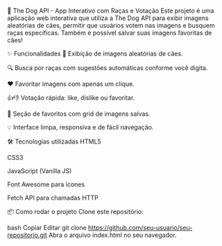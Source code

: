 🐶 The Dog API - App Interativo com Raças e Votação
Este projeto é uma aplicação web interativa que utiliza a The Dog API para exibir imagens aleatórias de cães, permitir que usuários votem nas imagens e busquem raças específicas. Também é possível salvar suas imagens favoritas de cães!

✨ Funcionalidades
📸 Exibição de imagens aleatórias de cães.

🔍 Busca por raças com sugestões automáticas conforme você digita.

❤️ Favoritar imagens com apenas um clique.

👍👎 Votação rápida: like, dislike ou favoritar.

📁 Seção de favoritos com grid de imagens salvas.

💡 Interface limpa, responsiva e de fácil navegação.

🛠️ Tecnologias utilizadas
HTML5

CSS3

JavaScript (Vanilla JS)

Font Awesome para ícones

Fetch API para chamadas HTTP

📦 Como rodar o projeto
Clone este repositório:

bash
Copiar
Editar
git clone https://github.com/seu-usuario/seu-repositorio.git
Abra o arquivo index.html no seu navegador.
